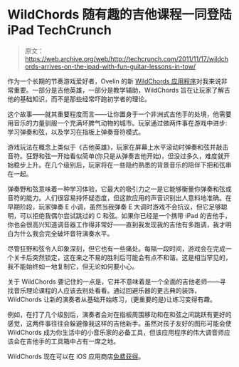 # WildChords 随有趣的吉他课程一同登陆 iPad TechCrunch

> 原文：<https://web.archive.org/web/http://techcrunch.com/2011/11/17/wildchords-arrives-on-the-ipad-with-fun-guitar-lessons-in-tow/>

作为一个长期的节奏游戏爱好者，Ovelin 的新 [WildChords 应用程序](https://web.archive.org/web/20230203162526/https://techcrunch.com/2011/06/16/cutting-the-cord-wildchords-brings-guitar-hero-to-real-guitars-on-the-ipad/)对我来说非常重要。一部分是吉他英雄，一部分是教学辅助，WildChords 旨在让玩家了解吉他的基础知识，而不是那些经常吓跑初学者的理论。

这个故事——就其重要程度而言——让你置身于一个非洲式吉他手的处境，他需要用音乐的力量驯服一个充满坏脾气动物的城市。玩家通过做两件事在游戏中进步:学习弹奏和弦，以及学习在指板上弹奏音符模式。

游戏玩法在概念上类似于《吉他英雄》，玩家在屏幕上水平滚动时弹奏和弦并敲击音符。狂野和弦一开始看似简单(你只是从弹奏吉他开始)，但没过多久，难度就开始稳步上升。在几个级别后，玩家将在一些隐约熟悉的背景音乐的陪伴下把和弦串在一起。

弹奏野和弦意味着一种学习体验，它最大的吸引力之一是它能够衡量你弹奏和弦或音符的能力。人们很容易持怀疑态度，但这款应用的声音识别出人意料地准确。在早期阶段，玩家弹奏 E 小调，虽然当我弹奏 E 大调时游戏不会抗议，但它足够聪明，可以拒绝我偶尔尝试跳过的 C 和弦。如果你已经是一个携带 iPad 的吉他手，你也会很高兴知道调音器工作得非常好——直到我发现我的吉他有多跑调，我才明白为什么我会完全破坏音符演奏水平。

尽管狂野和弦令人印象深刻，但它也有一些痛处。每隔一段时间，游戏会在完成一个关卡后突然锁定，这在来之不易的胜利后可能会有点不和谐。这是相当罕见的，我不能始终如一地复制它，但无论如何要小心。

关于 WildChords 要记住的一点是，它并不意味着是一个全面的吉他老师——寻找音乐理论课程的人应该去别处看看。通过回避乐器的更古典的装饰，WildChords 让新的演奏者从基础开始练习，(更重要的是)让练习变得有趣。

例如，在打了几个级别后，演奏者会对在指板周围移动和在和弦之间跳跃有更好的感觉，这两件事往往会躲避像我这样的吉他新手。虽然对孩子友好的图形可能会使 WildChords 成为你生活中的小音乐家的必备工具，但该应用程序的伟大调音师应该会在吉他手的工具箱中占有一席之地。

WildChords 现在可以在 iOS 应用商店[免费获得](https://web.archive.org/web/20230203162526/http://itunes.apple.com/fi/app/wildchords/id453707538?mt=8)。